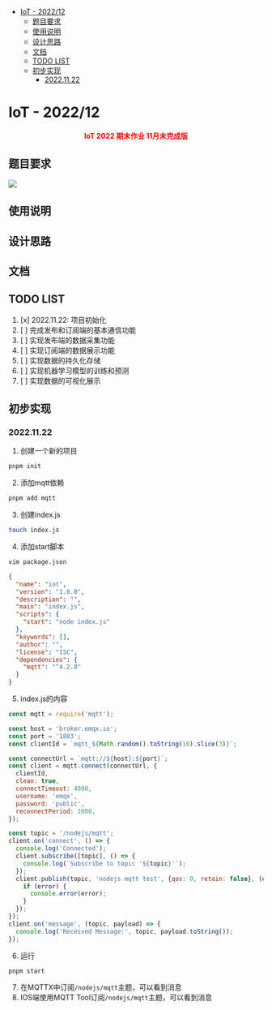 - [IoT - 2022/12](#iot---202212)
  - [题目要求](#题目要求)
  - [使用说明](#使用说明)
  - [设计思路](#设计思路)
  - [文档](#文档)
  - [TODO LIST](#todo-list)
  - [初步实现](#初步实现)
    - [2022.11.22](#20221122)


# IoT - 2022/12

<center>
    <font color=red>
        <b>
            IoT 2022 期末作业 11月未完成版
        </b>
    </font>
</center>

## 题目要求
![](https://s2.loli.net/2022/11/23/bG6KIHuwzZU92e5.png)

## 使用说明

## 设计思路

## 文档

## TODO LIST
1. [x] 2022.11.22: 项目初始化
2. [ ] 完成发布和订阅端的基本通信功能
3. [ ] 实现发布端的数据采集功能
4. [ ] 实现订阅端的数据展示功能
5. [ ] 实现数据的持久化存储
6. [ ] 实现机器学习模型的训练和预测
7. [ ] 实现数据的可视化展示
## 初步实现

### 2022.11.22
1. 创建一个新的项目
```zsh
pnpm init
```
    
2. 添加mqtt依赖
```zsh
pnpm add mqtt
```

3. 创建index.js
```zsh
touch index.js
```

4. 添加start脚本 
```zsh
vim package.json
```

```json
{
  "name": "iot",
  "version": "1.0.0",
  "description": "",
  "main": "index.js",
  "scripts": {
    "start": "node index.js"
  },
  "keywords": [],
  "author": "",
  "license": "ISC",
  "dependencies": {
    "mqtt": "^4.2.8"
  }
}
```

5. index.js的内容
```js
const mqtt = require('mqtt');

const host = 'broker.emqx.io';
const port = '1883';
const clientId = `mqtt_${Math.random().toString(16).slice(3)}`;

const connectUrl = `mqtt://${host}:${port}`;
const client = mqtt.connect(connectUrl, {
  clientId,
  clean: true,
  connectTimeout: 4000,
  username: 'emqx',
  password: 'public',
  reconnectPeriod: 1000,
});

const topic = '/nodejs/mqtt';
client.on('connect', () => {
  console.log('Connected');
  client.subscribe([topic], () => {
    console.log(`Subscribe to topic '${topic}'`);
  });
  client.publish(topic, 'nodejs mqtt test', {qos: 0, retain: false}, (error) => {
    if (error) {
      console.error(error);
    }
  });
});
client.on('message', (topic, payload) => {
  console.log('Received Message:', topic, payload.toString());
});
```

6. 运行
```zsh
pnpm start
```

7. 在MQTTX中订阅`/nodejs/mqtt`主题，可以看到消息
8. IOS端使用MQTT Tool订阅`/nodejs/mqtt`主题，可以看到消息
